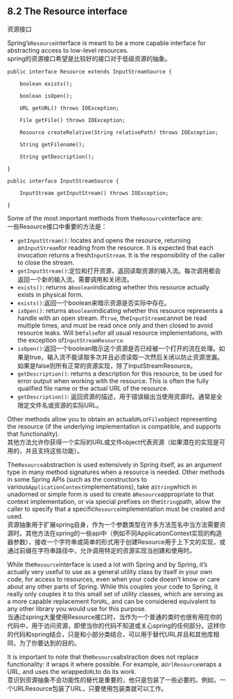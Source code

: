## 8.2 The Resource interface

资源接口

Spring’s`Resource`interface is meant to be a more capable interface for abstracting access to low-level resources.  
spring的资源接口希望是比较好的接口对于低级资源的抽象。

```
public interface Resource extends InputStreamSource {

    boolean exists();

    boolean isOpen();

    URL getURL() throws IOException;

    File getFile() throws IOException;

    Resource createRelative(String relativePath) throws IOException;

    String getFilename();

    String getDescription();

}
```

```
public interface InputStreamSource {

    InputStream getInputStream() throws IOException;

}
```

Some of the most important methods from the`Resource`interface are:  
一些Resource接口中重要的方法是：

* `getInputStream()`: locates and opens the resource, returning an`InputStream`for reading from the resource. It is expected that each invocation returns a fresh`InputStream`. It is the responsibility of the caller to close the stream.
* `getInputStream()`:定位和打开资源，返回读取资源的输入流。每次调用都会返回一个新的输入流。需要调用和关闭流。
* `exists()`: returns a`boolean`indicating whether this resource actually exists in physical form.
* `exists()`:返回一个boolean来暗示资源是否实际中存在。
* `isOpen()`: returns a`boolean`indicating whether this resource represents a handle with an open stream. If`true`, the`InputStream`cannot be read multiple times, and must be read once only and then closed to avoid resource leaks. Will be`false`for all usual resource implementations, with the exception of`InputStreamResource`.
* `isOpen()`:返回一个boolean暗示这个资源是否已经被一个打开的流在处理。如果是true，输入流不能读取多次并且必须读取一次然后关闭以防止资源泄漏。如果是false则所有正常的资源实现，除了InputStreamResource。
* `getDescription()`: returns a description for this resource, to be used for error output when working with the resource. This is often the fully qualified file name or the actual URL of the resource.
* `getDescription()`: 返回资源的描述，用于错误输出当使用资源时。通常是全限定文件名或资源的实际URL。

Other methods allow you to obtain an actual`URL`or`File`object representing the resource \(if the underlying implementation is compatible, and supports that functionality\).  
其他方法允许你获得一个实际的URL或文件object代表资源（如果潜在的实现是可用的，并且支持这些功能）。

The`Resource`abstraction is used extensively in Spring itself, as an argument type in many method signatures when a resource is needed. Other methods in some Spring APIs \(such as the constructors to various`ApplicationContext`implementations\), take a`String`which in unadorned or simple form is used to create a`Resource`appropriate to that context implementation, or via special prefixes on the`String`path, allow the caller to specify that a specific`Resource`implementation must be created and used.  
资源抽象用于扩展spring自身，作为一个参数类型在许多方法签名中当方法需要资源时。其他方法在spring的一些api中（例如不同ApplicationContext实现的构造器参数），接收一个字符串或简单的形式用于创建Resource用于上下文的实现，或通过前缀在字符串路径中，允许调用特定的资源实现当创建和使用时。

While the`Resource`interface is used a lot with Spring and by Spring, it’s actually very useful to use as a general utility class by itself in your own code, for access to resources, even when your code doesn’t know or care about any other parts of Spring. While this couples your code to Spring, it really only couples it to this small set of utility classes, which are serving as a more capable replacement for`URL`, and can be considered equivalent to any other library you would use for this purpose.  
当通过spring大量使用Resource接口时，当作为一个普通的类时也很有用在你的代码中，用于访问资源，即使当你的代码不知道或关心spring的任何部分。这样你的代码和spring结合，只是和小部分类结合，可以用于替代URL并且和其他库相同，为了你要达到的目的。

It is important to note that the`Resource`abstraction does not replace functionality: it wraps it where possible. For example, a`UrlResource`wraps a URL, and uses the wrapped`URL`to do its work.  
意识到资源抽象不会功能性的替代是重要的，他只是包装了一些必要的。例如，一个URLResource包装了URL，只要使用包装类就可以工作。

